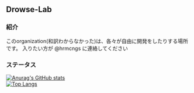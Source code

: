 ## Drowse-Lab
### 紹介
このorganization(和訳わからなかった)は、各々が自由に開発をしたりする場所です。
入りたい方が @hrmcngs に連絡してください
### ステータス
[![Anurag's GitHub stats](https://github-readme-stats.vercel.app/api?username=drowse-lab&show_icons=true&theme=dark&count_private=true
)](https://github.com/anuraghazra/github-readme-stats)  
[![Top Langs](https://github-readme-stats.vercel.app/api/top-langs/?username=drowse-lab&layout=compact&theme=dark&hide=c,assembly,&count_private=true,qmake,batchfile,scss)](https://github.com/anuraghazra/github-readme-stats)  


<!--

**Here are some ideas to get you started:**

🙋‍♀️ A short introduction - what is your organization all about?
🌈 Contribution guidelines - how can the community get involved?
👩‍💻 Useful resources - where can the community find your docs? Is there anything else the community should know?
🍿 Fun facts - what does your team eat for breakfast?
🧙 Remember, you can do mighty things with the power of [Markdown](https://docs.github.com/github/writing-on-github/getting-started-with-writing-and-formatting-on-github/basic-writing-and-formatting-syntax)
-->
